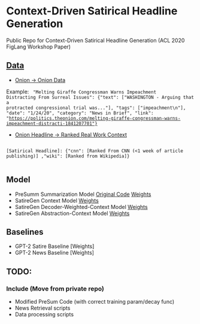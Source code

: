 # Context-Driven Satirical Headline Generation
Public Repo for Context-Driven Satirical Headline Generation (ACL 2020 FigLang Workshop Paper)

## [Data](https://s3.console.aws.amazon.com/s3/buckets/context-driven-satire)
-  [Onion -> Onion Data](https://context-driven-satire.s3-us-west-2.amazonaws.com/onion_to_data.json) 

Example:
<code>
"Melting Giraffe Congressman Warns Impeachment Distracting From Surreal Issues": {"text": ["WASHINGTON - Arguing that a protracted congressional trial was..."], "tags": ["impeachment\n"], "date": "1/24/20", "category": "News in Brief", "link": "https://politics.theonion.com/melting-giraffe-congressman-warns-impeachment-distracti-1841207701"}
  </code>

-  [Onion Headline -> Ranked Real Work Context](https://context-driven-satire.s3-us-west-2.amazonaws.com/raw_headlines_to_ranked_results.json) 

<code>
[Satirical Headline]: {"cnn": [Ranked From CNN (<1 week of article publishing)] ,"wiki": [Ranked from Wikipedia]}
  </code>


## Model
- PreSumm Summarization Model [Original Code](https://github.com/nlpyang/PreSumm) [Weights](https://drive.google.com/open?id=1-IKVCtc4Q-BdZpjXc4s70_fRsWnjtYLr)
- SatireGen Context Model [Weights]()
- SatireGen Decoder-Weighted-Context Model [Weights]()
- SatireGen Abstraction-Context Model [Weights]()

## Baselines
- GPT-2 Satire Baseline [Weights]
- GPT-2 News Baseline [Weights]


## TODO:
### Include (Move from private repo)
- Modified PreSum Code (with correct training param/decay func)
- News Retrieval scripts
- Data processing scripts

